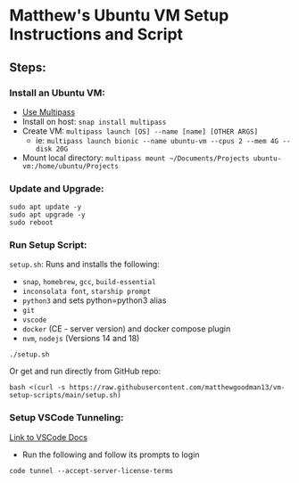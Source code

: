 # Matthew's Ubuntu VM Setup Instructions and Script

## **Steps:**

### Install an Ubuntu VM:

- [Use Multipass](https://multipass.run/docs/installing-on-linux)
- Install on host: `snap install multipass`
- Create VM: `multipass launch [OS] --name [name] [OTHER ARGS]`
  - ie: `multipass launch bionic --name ubuntu-vm --cpus 2 --mem 4G --disk 20G`
- Mount local directory: `multipass mount ~/Documents/Projects ubuntu-vm:/home/ubuntu/Projects`

### Update and Upgrade:

```
sudo apt update -y
sudo apt upgrade -y
sudo reboot
```

### Run Setup Script:

`setup.sh`: Runs and installs the following:

- `snap`, `homebrew`, `gcc`, `build-essential`
- `inconsolata font`, `starship prompt`
- `python3` and sets python=python3 alias
- `git`
- `vscode`
- `docker` (CE - server version) and docker compose plugin
- `nvm`, `nodejs` (Versions 14 and 18)

```
./setup.sh
```

Or get and run directly from GitHub repo:

```
bash <(curl -s https://raw.githubusercontent.com/matthewgoodman13/vm-setup-scripts/main/setup.sh)
```

### Setup VSCode Tunneling:

[Link to VSCode Docs](https://code.visualstudio.com/docs/remote/tunnels)

- Run the following and follow its prompts to login

```
code tunnel --accept-server-license-terms
```
